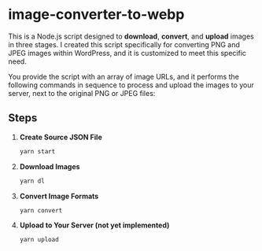 # image-converter-to-webp

This is a Node.js script designed to **download**, **convert**, and **upload** images in three stages. I created this script specifically for converting PNG and JPEG images within WordPress, and it is customized to meet this specific need.

You provide the script with an array of image URLs, and it performs the following commands in sequence to process and upload the images to your server, next to the original PNG or JPEG files:

## Steps

1. **Create Source JSON File**  
   ```bash
   yarn start
2. **Download Images**  
   ```bash
   yarn dl
3. **Convert Image Formats**  
   ```bash
   yarn convert
4. **Upload to Your Server (not yet implemented)**  
   ```bash
   yarn upload
